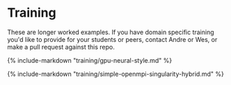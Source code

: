 # Training

These are longer worked examples.  If you have domain specific training you'd like to provide for your students or peers, contact Andre or Wes, or make a pull request against this repo.

{%
   include-markdown "training/gpu-neural-style.md"
%}

{%
   include-markdown "training/simple-openmpi-singularity-hybrid.md"
%}
